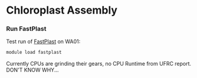 # Chloroplast Assembly

### Run FastPlast
Test run of [FastPlast](https://github.com/mrmckain/Fast-Plast) on WA01:

```bash
module load fastplast


```

Currently CPUs are grinding their gears, no CPU Runtime from UFRC report. DON'T KNOW WHY...